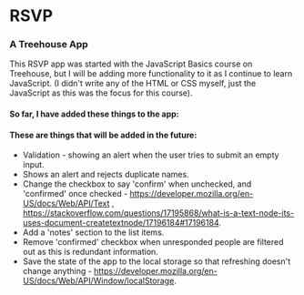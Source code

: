 # RSVP
### A Treehouse App
This RSVP app was started with the JavaScript Basics course on Treehouse, but I will be adding more functionality to it as I continue to learn JavaScript. (I didn't write any of the HTML or CSS myself, just the JavaScript as this was the focus for this course).

#### So far, I have added these things to the app:

#### These are things that will be added in the future:

* Validation - showing an alert when the user tries to submit an empty input.
* Shows an alert and rejects duplicate names.
* Change the checkbox to say 'confirm' when unchecked, and 'confirmed' once checked - https://developer.mozilla.org/en-US/docs/Web/API/Text , https://stackoverflow.com/questions/17195868/what-is-a-text-node-its-uses-document-createtextnode/17196184#17196184.
* Add a 'notes' section to the list items.
* Remove 'confirmed' checkbox when unresponded people are filtered out as this is redundant information.
* Save the state of the app to the local storage so that refreshing doesn't change anything - https://developer.mozilla.org/en-US/docs/Web/API/Window/localStorage.